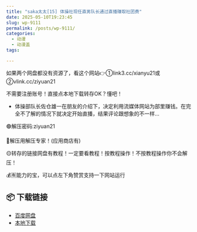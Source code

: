 ```yaml
---
title: "saka太太[15] 体操社现任直男队长通过直播赚取社团费"
date: 2025-05-10T19:23:45
slug: wp-9111
permalink: /posts/wp-9111/
categories:
  - 动漫
  - 动漫盖
tags:

---
```


如果两个网盘都没有资源了，看这个网站👉①link3.cc/xianyu21或②vlink.cc/ziyuan21

不需要注册账号！直接点本地下载转存OK？懂吧！

*   体操部队长佐仓雄一在朋友的介绍下，决定利用流媒体网站为部里赚钱。在完全不了解的情况下就决定开始直播，结果评论跟想象的不一样…

🟢解压密码:ziyuan21

🔵解压用解压专家！(应用商店有)

🟡转存的链接网盘有教程！一定要看教程！按教程操作！不按教程操作你不会解压！

💰🈶能力的宝，可以点左下角赞赏支持一下网站运行

## 📦 下载链接
- [百度网盘](https://blziyuan21.com/pay-download/9111?key=7d6deab1d8&down_id=0)
- [本地下载](https://blziyuan21.com/pay-download/9111?key=7d6deab1d8&down_id=1)

